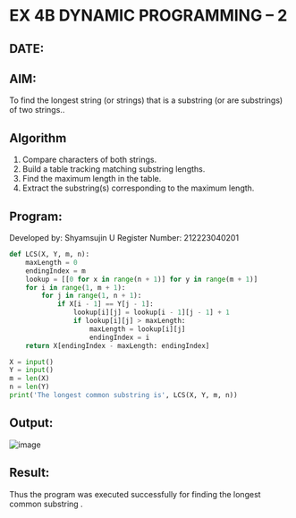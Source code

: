 # EX 4B DYNAMIC PROGRAMMING – 2
## DATE:
## AIM:
To find the longest string (or strings) that is a substring (or are substrings) of two strings..



## Algorithm
1. Compare characters of both strings.
2. Build a table tracking matching substring lengths.
3. Find the maximum length in the table.
4. Extract the substring(s) corresponding to the maximum length.
## Program:

Developed by: Shyamsujin U
Register Number:  212223040201

```python
def LCS(X, Y, m, n):
    maxLength = 0
    endingIndex = m
    lookup = [[0 for x in range(n + 1)] for y in range(m + 1)]
    for i in range(1, m + 1):
        for j in range(1, n + 1):
            if X[i - 1] == Y[j - 1]:
                lookup[i][j] = lookup[i - 1][j - 1] + 1
                if lookup[i][j] > maxLength:
                    maxLength = lookup[i][j]
                    endingIndex = i
    return X[endingIndex - maxLength: endingIndex]

X = input()
Y = input()
m = len(X)
n = len(Y)
print('The longest common substring is', LCS(X, Y, m, n))

```

## Output:

![image](https://github.com/user-attachments/assets/26b392b1-5161-44ed-9a03-d20aeca2dd16)


## Result:
Thus the program was executed successfully for finding the longest common substring .

